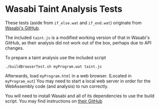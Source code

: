 # Wasabi Taint Analysis Tests
These tests (aside from `if_else.wat` and `if_end.wat`) originate from [Wasabi's GitHub](https://github.com/danleh/wasabi/blob/50a1244d57b7a945d5a1e646beba22f67ac9c695/tests/inputs/taint/simple).

The included `taint.js` is a modified working version of that in Wasabi's GitHub, as their analysis did not work out of the box, perhaps due to API changes.

To prepare a taint analysis use the included script
```
./buildBrowserTest.sh myProgram.wat taint.js
```

Afterwards, load `myProgram.html` in a web browser. (Located in `myProgram_out`) You may need to start a local web server in order for the WebAssembly code (and analysis) to run correctly.

You will need to install Wasabi and all of its dependencies to use the build script. You may find instructions on [their GitHub](https://github.com/danleh/wasabi#installation-from-source)
